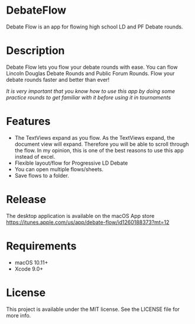 # DebateFlow
Debate Flow is an app for flowing high school LD and PF Debate rounds.

# Description
Debate Flow lets you flow your debate rounds with ease. You can flow Lincoln Douglas Debate Rounds and Public Forum Rounds.
Flow your debate rounds faster and better than ever!

*It is very important that you know how to use this app by doing some practice rounds to get familiar with it before using it in tournaments*

# Features
* The TextViews expand as you flow. As the TextViews expand, the document view will expand. Therefore you will be able to scroll through the flow. In my opinion, this is one of the best reasons to use this app instead of excel.
* Flexible layout/flow for Progressive LD Debate
* You can open multiple flows/sheets.
* Save flows to a folder.

# Release
The desktop application is available on the macOS App store
https://itunes.apple.com/us/app/debate-flow/id1260188373?mt=12

# Requirements 
-  macOS 10.11+
-  Xcode 9.0+

# License 
This project is available under the MIT license. See the LICENSE file for more info.
